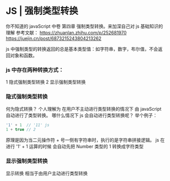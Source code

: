 # JS | 强制类型转换

你不知道的 javaScript 中卷 第四章 强制类型转换。来加深自己对 js 基础知识的理解
参考文献：
https://zhuanlan.zhihu.com/p/252681970
https://juejin.cn/post/6873215243804213262

js 中强制类型的转换返回的总是基本类型值：如字符串，数字，布尔值，不会返回对象和函数。

### js 中存在两种转换方式：

1 隐式强制类型转换
2 显示强制类型转换

### 隐式强制类型转换

何为隐式转换？
个人理解为 在用户不主动进行类型转换的情况下 由 javaScript 自动进行了类型转换。
哪什么情况下 js 会自动进行类型转换呢？
举个例子：

```javaScript
'1' + 1  // '11' js
1 + true // 2

```

原理是因为当二元操作符 + 号一侧有字符串时，执行的是字符串拼接逻辑。
js 在进行 '1' + 1 运算的时候 会自动先把 Number 类型的 1 转换成字符类型

### 显示强制类型转换

显示转换 相当于由用户主动进行类型转换

